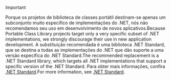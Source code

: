 > [!IMPORTANT]
> <span data-ttu-id="ce4d8-101">Porque os projetos de biblioteca de classes portátil destinam-se apenas um subconjunto muito específico de implementações do .NET, nós não recomendamos seu uso em desenvolvimento de novos aplicativos.</span><span class="sxs-lookup"><span data-stu-id="ce4d8-101">Because Portable Class Library projects target only a very specific subset of .NET implementations, we strongly discourage their use in new application development.</span></span> <span data-ttu-id="ce4d8-102">A substituição recomendada é uma biblioteca .NET Standard, que se destina a todas as implementações do .NET que dão suporte a uma versão específica do .NET Standard.</span><span class="sxs-lookup"><span data-stu-id="ce4d8-102">The recommended replacement is a .NET Standard library, which targets all .NET implementations that support a specific version of the .NET Standard.</span></span> <span data-ttu-id="ce4d8-103">Para obter mais informações, confira [.NET Standard](~/docs/standard/net-standard.md).</span><span class="sxs-lookup"><span data-stu-id="ce4d8-103">For more information, see [.NET Standard](~/docs/standard/net-standard.md).</span></span>